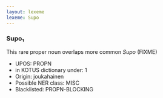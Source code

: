 ```yaml
---
layout: lexeme
lexeme: Supo
---
```


###  Supo₁

This rare proper noun overlaps more common *Supo* (FIXME)
* UPOS:  PROPN
* in KOTUS dictionary under:  1
* Origin:  joukahainen
* Possible NER class:  MISC
* Blacklisted:  PROPN-BLOCKING

